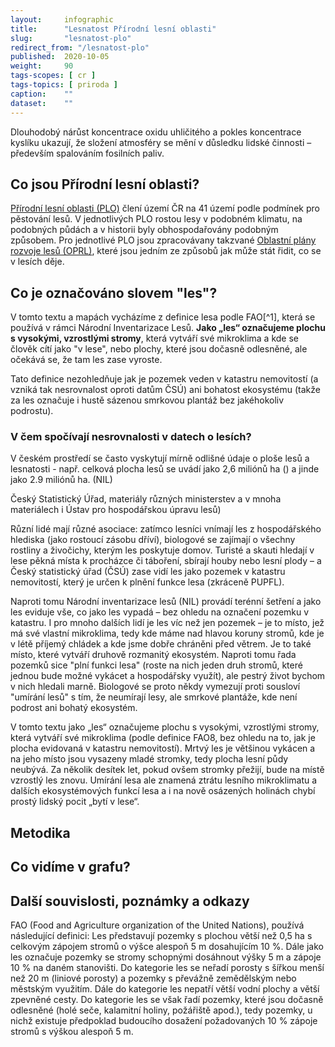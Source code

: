 ```yaml
---
layout:     infographic
title:      "Lesnatost Přírodní lesní oblasti"
slug:       "lesnatost-plo"
redirect_from: "/lesnatost-plo"
published:  2020-10-05
weight:     90
tags-scopes: [ cr ]
tags-topics: [ priroda ]
caption:    ""
dataset:    ""
---
```


<p class="perex">
Dlouhodobý nárůst koncentrace oxidu uhličitého a pokles koncentrace kyslíku ukazují, že složení atmosféry se mění v důsledku lidské činnosti – především spalováním fosilních paliv.
</p>

## Co jsou Přírodní lesní oblasti?

[Přírodní lesní oblasti (PLO)](http://www.uhul.cz/nase-cinnost/oblastni-plany-rozvoje-lesu/prirodni-lesni-oblasti-plo) člení území ČR na 41 území podle podmínek pro pěstování lesů. V jednotlivých PLO rostou lesy v podobném klimatu, na podobných půdách a v historii byly obhospodařovány podobným způsobem. Pro jednotlivé PLO jsou zpracovávany takzvané [Oblastní plány rozvoje lesů (OPRL)](http://www.uhul.cz/nase-cinnost/oblastni-plany-rozvoje-lesu/co-jsou-to-oprl), které jsou jedním ze způsobů jak může stát řidit, co se v lesích děje.   


## Co je označováno slovem "les"?

V tomto textu a mapách vycházíme z definice lesa podle FAO[^1], která se používá v rámci Národní Inventarizace Lesů. **Jako „les“ označujeme plochu s vysokými, vzrostlými stromy**, která vytváří své mikroklima a kde se člověk cítí jako "v lese", nebo plochy, které jsou dočasně odlesněné, ale očekává se, že tam les zase vyroste.

Tato definice nezohledňuje jak je pozemek veden v katastru nemovitostí (a vzniká tak nesrovnalost oproti datům ČSÚ) ani bohatost ekosystému (takže za les označuje i hustě sázenou smrkovou plantáž bez jakéhokoliv podrostu). 

### V čem spočívají nesrovnalosti v datech o lesích? 

V českém prostředí se často vyskytují mírně odlišné údaje o ploše lesů a lesnatosti - např. celková plocha lesů se uvádí jako 2,6 miliónů ha () a jinde jako 2.9 miliónů ha. (NIL)   


 Český Statistický Úřad, materiály různých ministerstev a v mnoha materiálech i Ústav pro hospodářskou úpravu lesů) 

Různí lidé mají různé asociace: zatímco lesníci vnímají les z hospodářského hlediska (jako rostoucí zásobu dříví), biologové se zajímají o všechny rostliny a živočichy, kterým les poskytuje domov. Turisté a skauti hledají v lese pěkná místa k procházce či táboření, sbírají houby nebo lesní plody – a Český statistický úřad (ČSÚ) zase vidí les jako pozemek v katastru nemovitostí, který je určen k plnění funkce lesa (zkráceně PUPFL).


Naproti tomu Národní inventarizace lesů (NIL) provádí terénní šetření a jako les eviduje vše, co jako les vypadá – bez ohledu na označení pozemku v katastru. I pro mnoho dalších lidí je les víc než jen pozemek – je to místo, jež má své vlastní mikroklima, tedy kde máme nad hlavou koruny stromů, kde je v létě příjemý chládek a kde jsme dobře chráněni před větrem. Je to také místo, které vytváří druhově rozmanitý ekosystém. Naproti tomu řada pozemků sice "plní funkci lesa" (roste na nich jeden druh stromů, které jednou bude možné vykácet a hospodářsky využít), ale pestrý život bychom v nich hledali marně. Biologové se proto někdy vymezují proti sousloví "umírání lesů" s tím, že neumírají lesy, ale smrkové plantáže, kde není podrost ani bohatý ekosystém.

V tomto textu jako „les“ označujeme plochu s vysokými, vzrostlými stromy, která vytváří své mikroklima (podle definice FAO8, bez ohledu na to, jak je plocha evidovaná v katastru nemovitostí). Mrtvý les je většinou vykácen a na jeho místo jsou vysazeny mladé stromky, tedy plocha lesní půdy neubývá. Za několik desítek let, pokud ovšem stromky přežijí, bude na místě vzrostlý les znovu. Umírání lesa ale znamená ztrátu lesního mikroklimatu a dalších ekosystémových funkcí lesa a i na nově osázených holinách chybí prostý lidský pocit „bytí v lese“.



## Metodika

## Co vidíme v grafu?

## Další souvislosti, poznámky a odkazy

FAO (Food and Agriculture organization of the United Nations), používá následující definici: Les představují pozemky s plochou větší než 0,5 ha s celkovým zápojem stromů o výšce alespoň 5 m dosahujícím 10 %. Dále jako les označuje pozemky se stromy schopnými dosáhnout výšky 5 m a zápoje 10 % na daném stanovišti. Do kategorie les se neřadí porosty s šířkou menší než 20 m (liniové porosty) a pozemky s převážně zemědělským nebo městským využitím. Dále do kategorie les nepatří větší vodní plochy a větší zpevněné cesty. Do kategorie les se však řadí pozemky, které jsou dočasně odlesněné (holé seče, kalamitní holiny, požářiště apod.), tedy pozemky, u nichž existuje předpoklad budoucího dosažení požadovaných 10 % zápoje stromů s výškou alespoň 5 m.